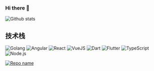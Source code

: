 ### Hi there 👋

<!--
**Vexth/Vexth** is a ✨ _special_ ✨ repository because its `README.md` (this file) appears on your GitHub profile.

Here are some ideas to get you started:

- 🔭 I’m currently working on ...
- 🌱 I’m currently learning ...
- 👯 I’m looking to collaborate on ...
- 🤔 I’m looking for help with ...
- 💬 Ask me about ...
- 📫 How to reach me: ...
- 😄 Pronouns: ...
- ⚡ Fun fact: ...
-->

![Github stats](https://github-readme-stats.vercel.app/api?username=Vexth&theme=default&show_icons=true&count_private=true)

## 技术栈
![Golang](https://img.shields.io/badge/-Golang-blue?logo=Go&logoColor=%23ffffff)
![Angular](https://img.shields.io/badge/-Angular-%23F05032?logo=Angular&logoColor=%23ffffff)
![React](https://img.shields.io/badge/-React-blue?logo=react)
![VueJS](https://img.shields.io/badge/-Vue-green?logo=vue)
![Dart](https://img.shields.io/badge/-Dart-blue?logo=dart)
![Flutter](https://img.shields.io/badge/-Flutter-%23F05032?logo=flutter&logoColor=%23ffffff)
![TypeScript](https://img.shields.io/badge/-TypeScript-blue?logo=typescript&logoColor=%23ffffff)
![Node.js](https://img.shields.io/badge/-Nodejs-brightgreen?logo=nodejs&logoColor=%23ffffff)

<!-- ![Top Languages Card](https://github-readme-stats.vercel.app/api/top-langs/?username=Vexth) -->

[![Repo name](https://github-readme-stats.vercel.app/api/pin/?username=Vexth&repo=blog&show_owner=true)](https://github.com/Vexth/blog)


